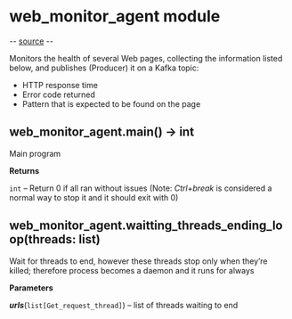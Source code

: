 # web_monitor_agent module
-- [source](https://github.com/elminster-aom/homeworks/blob/main/web_monitor_agent.py) --

Monitors the health of several Web pages, collecting the information listed below, and publishes (Producer) it on a Kafka topic:
* HTTP response time
* Error code returned
* Pattern that is expected to be found on the page 

## web_monitor_agent.main() → int
Main program

**Returns**

`int` – Return 0 if all ran without issues (Note: _Ctrl+break_ is considered a normal way to stop it and it should exit with 0)

## web_monitor_agent.waitting_threads_ending_loop(threads: list)
Wait for threads to end, however these threads stop only when they’re killed; therefore process becomes a daemon and it runs for always

**Parameters**

***urls***(`list[Get_request_thread]`) – list of threads waiting to end

